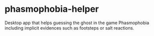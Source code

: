 # phasmophobia-helper
Desktop app that helps guessing the ghost in the game Phasmophobia including implicit evidences such as footsteps or salt reactions.
